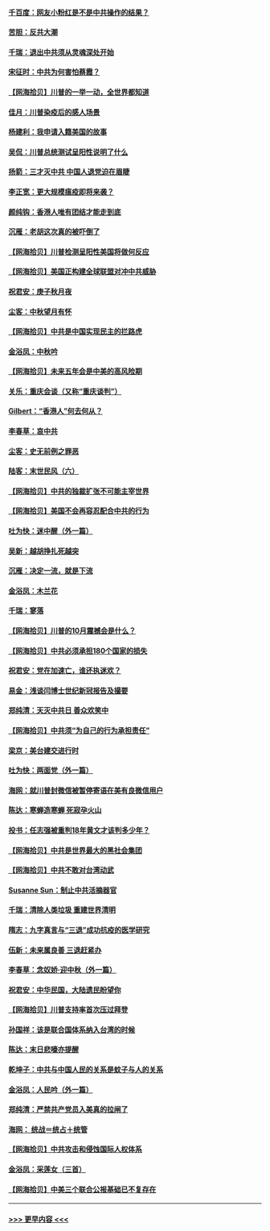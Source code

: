#### [千百度：网友小粉红是不是中共操作的结果？](../pages/nsc993/n12461025.md?t=10081451) 
#### [苦胆：反共大潮](../pages/nsc993/n12459469.md?t=10081451) 
#### [千瑞：退出中共须从灵魂深处开始](../pages/nsc993/n12459437.md?t=10081451) 
#### [宋征时：中共为何害怕蔡霞？](../pages/nsc993/n12459097.md?t=10081451) 
#### [【网海拾贝】川普的一举一动，全世界都知道](../pages/nsc993/n12458825.md?t=10081451) 
#### [佳月：川普染疫后的感人场景](../pages/nsc993/n12456994.md?t=10081451) 
#### [杨建利：我申请入籍美国的故事](../pages/nsc993/n12455635.md?t=10081451) 
#### [吴侃：川普总统测试呈阳性说明了什么](../pages/nsc993/n12451869.md?t=10081451) 
#### [扬箭：三才灭中共 中国人退党迫在眉睫](../pages/nsc993/n12451842.md?t=10081451) 
#### [李正宽：更大规模瘟疫即将来袭？](../pages/nsc993/n12451455.md?t=10081451) 
#### [颜纯钩：香港人唯有团结才能走到底](../pages/nsc993/n12450870.md?t=10081451) 
#### [沉雁：老胡这次真的被吓倒了](../pages/nsc993/n12449796.md?t=10081451) 
#### [【网海拾贝】川普检测呈阳性美国将做何反应](../pages/nsc993/n12449042.md?t=10081451) 
#### [【网海拾贝】美国正构建全球联盟对冲中共威胁](../pages/nsc993/n12446580.md?t=10081451) 
#### [祝君安：庚子秋月夜](../pages/nsc993/n12445870.md?t=10081451) 
#### [尘客：中秋望月有怀](../pages/nsc993/n12444632.md?t=10081451) 
#### [【网海拾贝】中共是中国实现民主的拦路虎](../pages/nsc993/n12443573.md?t=10081451) 
#### [金浴凤：中秋吟](../pages/nsc993/n12441773.md?t=10081451) 
#### [【网海拾贝】未来五年会是中美的高风险期](../pages/nsc993/n12440760.md?t=10081451) 
#### [关乐：重庆会谈（又称“重庆谈判”）](../pages/nsc993/n12437525.md?t=10081451) 
#### [Gilbert：“香港人”何去何从？](../pages/nsc993/n12435894.md?t=10081451) 
#### [李春草：哀中共](../pages/nsc993/n12435874.md?t=10081451) 
#### [尘客：史无前例之罪恶](../pages/nsc993/n12435762.md?t=10081451) 
#### [陆客：末世民风（六）](../pages/nsc993/n12435354.md?t=10081451) 
#### [【网海拾贝】中共的独裁扩张不可能主宰世界](../pages/nsc993/n12435151.md?t=10081451) 
#### [【网海拾贝】美国不会再容忍配合中共的行为](../pages/nsc993/n12433808.md?t=10081451) 
#### [吐为快：迷中醒（外一篇）](../pages/nsc993/n12433585.md?t=10081451) 
#### [吴新：越胡挣扎死越突](../pages/nsc993/n12433562.md?t=10081451) 
#### [沉雁：决定一流，就是下流](../pages/nsc993/n12432128.md?t=10081451) 
#### [金浴凤：木兰花](../pages/nsc993/n12432124.md?t=10081451) 
#### [千瑞：寥落](../pages/nsc993/n12432071.md?t=10081451) 
#### [【网海拾贝】川普的10月震撼会是什么？](../pages/nsc993/n12431624.md?t=10081451) 
#### [【网海拾贝】中共必须承担180个国家的损失](../pages/nsc993/n12428893.md?t=10081451) 
#### [祝君安：党在加速亡，谁还执迷欢？](../pages/nsc993/n12428652.md?t=10081451) 
#### [易金：浅谈闫博士世纪新冠报告及撮要](../pages/nsc993/n12426822.md?t=10081451) 
#### [郑纯清：天灭中共日 善众欢笑中](../pages/nsc993/n12426784.md?t=10081451) 
#### [【网海拾贝】中共须“为自己的行为承担责任”](../pages/nsc993/n12426067.md?t=10081451) 
#### [梁京：美台建交进行时](../pages/nsc993/n12424066.md?t=10081451) 
#### [吐为快：两面党（外一篇）](../pages/nsc993/n12424043.md?t=10081451) 
#### [海网：就川普封微信被暂停寄语在美有良微信用户](../pages/nsc993/n12424021.md?t=10081451) 
#### [陈达：寒蝉造寒蝉 死寂孕火山](../pages/nsc993/n12423958.md?t=10081451) 
#### [投书：任志强被重判18年黄文才该判多少年？](../pages/nsc993/n12423672.md?t=10081451) 
#### [【网海拾贝】中共是世界最大的黑社会集团](../pages/nsc993/n12423543.md?t=10081451) 
#### [【网海拾贝】中共不敢对台湾动武](../pages/nsc993/n12421418.md?t=10081451) 
#### [Susanne Sun：制止中共活摘器官](../pages/nsc993/n12419654.md?t=10081451) 
#### [千瑞：清除人类垃圾 重建世界清明](../pages/nsc993/n12419414.md?t=10081451) 
#### [隋志：九字真言与“三退”成功抗疫的医学研究](../pages/nsc993/n12419248.md?t=10081451) 
#### [伍新：未来属良善 三退赶紧办](../pages/nsc993/n12418496.md?t=10081451) 
#### [李春草：念奴娇·迎中秋（外一篇）](../pages/nsc993/n12418465.md?t=10081451) 
#### [祝君安：中华民国，大陆遗民盼望你](../pages/nsc993/n12418089.md?t=10081451) 
#### [【网海拾贝】川普支持率首次压过拜登](../pages/nsc993/n12418050.md?t=10081451) 
#### [孙国祥：该是联合国体系纳入台湾的时候](../pages/nsc993/n12417369.md?t=10081451) 
#### [陈达：末日悲嚎亦提醒](../pages/nsc993/n12416736.md?t=10081451) 
#### [乾坤子：中共与中国人民的关系是蚊子与人的关系](../pages/nsc993/n12416632.md?t=10081451) 
#### [金浴凤：人民吟（外一篇）](../pages/nsc993/n12416567.md?t=10081451) 
#### [郑纯清：严禁共产党员入美真的拉闸了](../pages/nsc993/n12416550.md?t=10081451) 
#### [海网： 统战＝统占＋统管](../pages/nsc993/n12416404.md?t=10081451) 
#### [【网海拾贝】中共攻击和侵蚀国际人权体系](../pages/nsc993/n12416250.md?t=10081451) 
#### [金浴凤：采莲女（三首）](../pages/nsc993/n12415517.md?t=10081451) 
#### [【网海拾贝】中美三个联合公报基础已不复存在](../pages/nsc993/n12415054.md?t=10081451) 

----
#### [ >>> 更早内容 <<< ](../indexes/nsc993-earlier.md)

